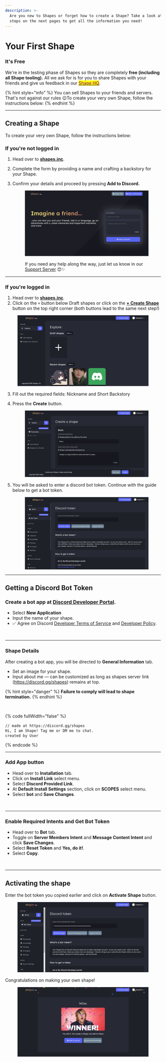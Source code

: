 ```yaml
---
description: >-
  Are you new to Shapes or forget how to create a Shape? Take a look at the
  steps on the next pages to get all the information you need!
---
```


# Your First Shape

### It's Free

We're in the testing phase of Shapes so they are completely **free (including all Shape tooling).** All we ask for is for you to share Shapes with your friends and give us feedback in our [<mark style="color:purple;">Shape HQ</mark>](https://discord.gg/circlelabs).

{% hint style="info" %}
You can sell Shapes to your friends and servers. That's not against our rules :wink:To create your very own Shape, follow the instructions below:
{% endhint %}

***

## Creating a Shape

To create your very own Shape, follow the instructions below:

### If you're not logged in

1. Head over to [**shapes.inc**](https://shapes.inc/).
2. Complete the form by providing a name and crafting a backstory for your Shape.
3.  Confirm your details and proceed by pressing **Add to Discord.**

    <figure><img src="../../.gitbook/assets/image (1) (1) (1) (1).png" alt=""><figcaption><p>If you need any help along the way, just let us know in our <a href="https://discord.gg/shapes">Support Server</a> 😊✨</p></figcaption></figure>

***

### If you're logged in

1. Head over to [**shapes.inc**](https://shapes.inc/).
2. Click on the `+` button below Draft shapes or click on the [**+ Create Shape**](https://shapes.inc/create) button on the top right corner (both buttons lead to the same next step!)

<figure><img src="../../.gitbook/assets/image (2) (1) (1).png" alt=""><figcaption></figcaption></figure>

3. Fill out the required fields: Nickname and Short Backstory
4.  Press the **Create** button.

    <figure><img src="../../.gitbook/assets/image (3) (1).png" alt=""><figcaption></figcaption></figure>


5.  You will be asked to enter a discord bot token. Continue with the guide below to get a bot token.

    <div align="center">

    <figure><img src="../../.gitbook/assets/image (71).png" alt=""><figcaption></figcaption></figure>

    </div>

***

## Getting a Discord Bot Token

### **Create a bot app** at [Discord Developer Portal](https://discord.com/developers/applications/).

* Select **New Application**
* Input the name of your shape.
* ✅ Agree on Discord [Developer Terms of Service](https://discord.com/developers/docs/policies-and-agreements/developer-terms-of-service) and [Developer Policy](https://discord.com/developers/docs/policies-and-agreements/developer-policy).

<figure><img src="../../.gitbook/assets/lv_0_20240509051607.gif" alt=""><figcaption></figcaption></figure>

***

### Shape Details

After creating a bot app, you will be directed to **General Information** tab.

* Set an image for your shape.
* Input about me — can be customized as long as shapes server link (https://discord.gg/shapes) remains at top.

{% hint style="danger" %}
**Failure to comply will lead to shape termination.**
{% endhint %}

<figure><img src="../../.gitbook/assets/lv_0_20240509055319.gif" alt=""><figcaption></figcaption></figure>

{% code fullWidth="false" %}
```
// made at https://discord.gg/shapes
Hi, I am Shape! Tag me or DM me to chat.
created by User
```
{% endcode %}

***

### **Add App button**

* Head over to **Installation** tab.
* Click on **Install Link** select menu.
* Select **Discord Provided Link**.
* At **Default Install Settings** section, click on **SCOPES** select menu.
* Select **bot** and **Save Changes**.

<figure><img src="../../.gitbook/assets/lv_0_20240509060739.gif" alt=""><figcaption></figcaption></figure>

***

### **Enable Required Intents and Get Bot Token**

* Head over to **Bot** tab.
* Toggle on **Server Members Intent** and **Message Content Intent** and click **Save Changes**.
* Select **Reset Token** and **Yes, do it!**.
* Select **Copy**.

<figure><img src="../../.gitbook/assets/lv_0_20240509065826.gif" alt=""><figcaption></figcaption></figure>

***

## Activating the shape

Enter the bot token you copied earlier and click on **Activate Shape** button.

<figure><img src="../../.gitbook/assets/image (72).png" alt=""><figcaption></figcaption></figure>

Congratulations on making your own shape!

<figure><img src="../../.gitbook/assets/image (68).png" alt=""><figcaption></figcaption></figure>
